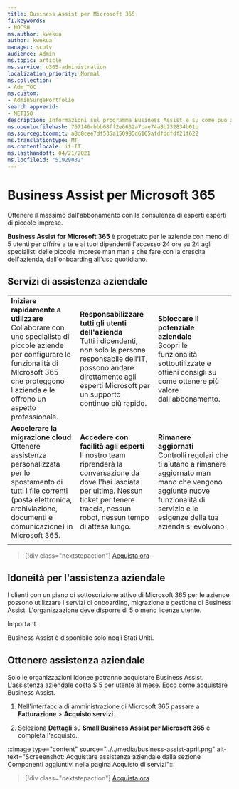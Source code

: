 ```yaml
---
title: Business Assist per Microsoft 365
f1.keywords:
- NOCSH
ms.author: kwekua
author: kwekua
manager: scotv
audience: Admin
ms.topic: article
ms.service: o365-administration
localization_priority: Normal
ms.collection:
- Adm_TOC
ms.custom:
- AdminSurgePortfolio
search.appverid:
- MET150
description: Informazioni sul programma Business Assist e su come può aiutare l'organizzazione a migliorare la guida e l'utilizzo di Microsoft 365 per le aziende.
ms.openlocfilehash: 767146cbbb68ff2e6632a7cae74a8b232834b01b
ms.sourcegitcommit: a8d8cee7df535a150985d6165afdfddfdf21f622
ms.translationtype: MT
ms.contentlocale: it-IT
ms.lasthandoff: 04/21/2021
ms.locfileid: "51929032"
---
```

# <a name="business-assist-for-microsoft-365"></a>Business Assist per Microsoft 365

Ottenere il massimo dall'abbonamento con la consulenza di esperti esperti di piccole imprese.

**Business Assist for Microsoft 365** è progettato per le aziende con meno di 5 utenti per offrire a te e ai tuoi dipendenti l'accesso 24 ore su 24 agli specialisti delle piccole imprese man man a che fare con la crescita dell'azienda, dall'onboarding all'uso quotidiano.

## <a name="business-assist-services"></a>Servizi di assistenza aziendale

||||
|:-----|:-----|:-----|
|**Iniziare rapidamente a utilizzare** <br> Collaborare con uno specialista di piccole aziende per configurare le funzionalità di Microsoft 365 che proteggono l'azienda e le offrono un aspetto professionale. |**Responsabilizzare tutti gli utenti dell'azienda** <br> Tutti i dipendenti, non solo la persona responsabile dell'IT, possono andare direttamente agli esperti Microsoft per un supporto continuo più rapido. |**Sbloccare il potenziale aziendale** <br> Scopri le funzionalità sottoutilizzate e ottieni consigli su come ottenere più valore dall'abbonamento. |
|**Accelerare la migrazione cloud** <br> Ottenere assistenza personalizzata per lo spostamento di tutti i file correnti (posta elettronica, archiviazione, documenti e comunicazione) in Microsoft 365. |**Accedere con facilità agli esperti** <br> Il nostro team riprenderà la conversazione da dove l'hai lasciata per ultima. Nessun ticket per tenere traccia, nessun robot, nessun tempo di attesa lungo. |**Rimanere aggiornati** <br> Controlli regolari che ti aiutano a rimanere aggiornato man mano che vengono aggiunte nuove funzionalità di servizio e le esigenze della tua azienda si evolvono. |
| | | |

> [!div class="nextstepaction"]
> [Acquista ora](https://go.microsoft.com/fwlink/p/?linkid=2158423)

## <a name="eligibility-for-business-assist"></a>Idoneità per l'assistenza aziendale

I clienti con un piano di sottoscrizione attivo di Microsoft 365 per le aziende possono utilizzare i servizi di onboarding, migrazione e gestione di Business Assist. L'organizzazione deve disporre di 5 o meno licenze utente.

> [!IMPORTANT]
> Business Assist è disponibile solo negli Stati Uniti.

## <a name="get-business-assist"></a>Ottenere assistenza aziendale

Solo le organizzazioni idonee potranno acquistare Business Assist. L'assistenza aziendale costa $ 5 per utente al mese. Ecco come acquistare Business Assist.

1. Nell'interfaccia di amministrazione di Microsoft 365 passare a **Fatturazione**  >  **Acquisto servizi**.

2. Seleziona **Dettagli** su **Small Business Assist per Microsoft 365** e completa l'acquisto.

:::image type="content" source="../../media/business-assist-april.png" alt-text="Screeenshot: Acquistare assistenza aziendale dalla sezione Componenti aggiuntivi nella pagina Acquisto di servizi":::

> [!div class="nextstepaction"]
> [Acquista ora](https://go.microsoft.com/fwlink/p/?linkid=2158423)

